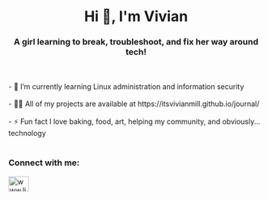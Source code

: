<h1 align="center">
  Hi 👋, I'm Vivian 
</h1>
<h3 align="center"> 
  A girl learning to break, troubleshoot, and fix her way around tech!
</h3>
    <br>
        <br>
    - 🌱 I’m currently learning Linux administration and information security
    <br>
        <br>
    - 👨‍💻 All of my projects are available at https://itsvivianmill.github.io/journal/
    <br>
        <br>
    - ⚡ Fun fact I love baking, food, art, helping my community, and obviously... technology<br><br>

<h3 align="left">
  Connect with me:
</h3>
    <p align="left">
      <a href="https://linkedin.com/in/www.linkedin.com/in/vivianmiller" target="blank">
        <img align="center" src="https://raw.githubusercontent.com/rahuldkjain/github-profile-readme-generator/master/src/images/icons/Social/linked-in-alt.svg" alt="www.linkedin.com/in/vivianmiller" height="30" width="40" />
      </a>

<!-- Proudly created with GPRM ( https://gprm.itsvg.in ) -->

